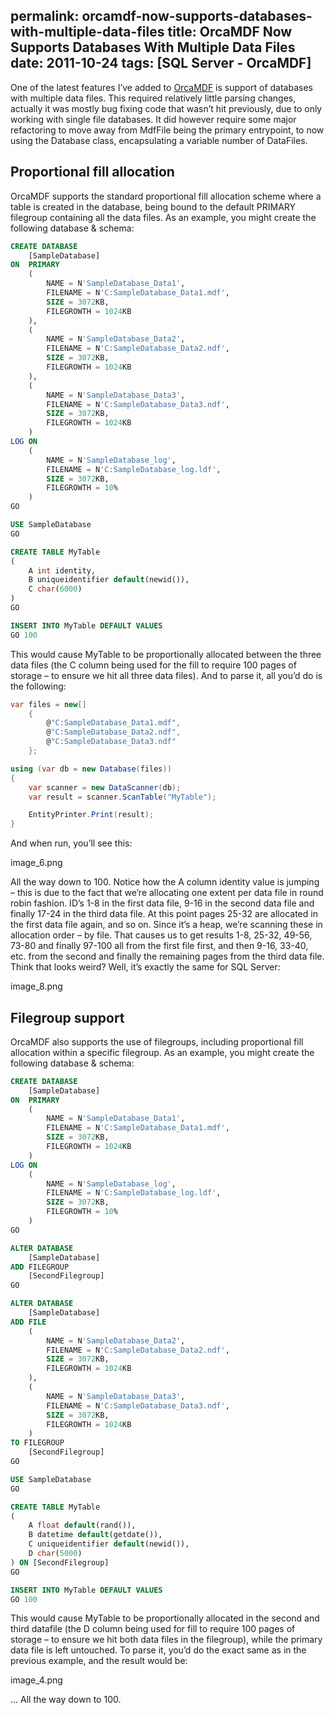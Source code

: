permalink: orcamdf-now-supports-databases-with-multiple-data-files
title: OrcaMDF Now Supports Databases With Multiple Data Files
date: 2011-10-24
tags: [SQL Server - OrcaMDF]
---
One of the latest features I’ve added to [OrcaMDF](https://github.com/improvedk/OrcaMDF) is support of databases with multiple data files. This required relatively little parsing changes, actually it was mostly bug fixing code that wasn’t hit previously, due to only working with single file databases. It did however require some major refactoring to move away from MdfFile being the primary entrypoint, to now using the Database class, encapsulating a variable number of DataFiles.

<!-- more -->

## Proportional fill allocation

OrcaMDF supports the standard proportional fill allocation scheme where a table is created in the database, being bound to the default PRIMARY filegroup containing all the data files. As an example, you might create the following database & schema:

```sql
CREATE DATABASE
	[SampleDatabase]
ON  PRIMARY 
	(
		NAME = N'SampleDatabase_Data1',
		FILENAME = N'C:SampleDatabase_Data1.mdf',
		SIZE = 3072KB,
		FILEGROWTH = 1024KB
	), 
	(
		NAME = N'SampleDatabase_Data2',
		FILENAME = N'C:SampleDatabase_Data2.ndf',
		SIZE = 3072KB,
		FILEGROWTH = 1024KB
	), 
	(
		NAME = N'SampleDatabase_Data3',
		FILENAME = N'C:SampleDatabase_Data3.ndf',
		SIZE = 3072KB,
		FILEGROWTH = 1024KB
	)
LOG ON
	(
		NAME = N'SampleDatabase_log',
		FILENAME = N'C:SampleDatabase_log.ldf',
		SIZE = 3072KB,
		FILEGROWTH = 10%
	)
GO

USE SampleDatabase
GO

CREATE TABLE MyTable
(
	A int identity,
	B uniqueidentifier default(newid()),
	C char(6000)
)
GO

INSERT INTO MyTable DEFAULT VALUES
GO 100
```

This would cause MyTable to be proportionally allocated between the three data files (the C column being used for the fill to require 100 pages of storage – to ensure we hit all three data files). And to parse it, all you’d do is the following:

```csharp
var files = new[]
    {
		@"C:SampleDatabase_Data1.mdf",
		@"C:SampleDatabase_Data2.ndf",
		@"C:SampleDatabase_Data3.ndf"
    };

using (var db = new Database(files))
{
	var scanner = new DataScanner(db);
	var result = scanner.ScanTable("MyTable");

	EntityPrinter.Print(result);
}
```

And when run, you’ll see this:

image_6.png

All the way down to 100. Notice how the A column identity value is jumping – this is due to the fact that we’re allocating one extent per data file in round robin fashion. ID’s 1-8 in the first data file, 9-16 in the second data file and finally 17-24 in the third data file. At this point pages 25-32 are allocated in the first data file again, and so on. Since it’s a heap, we’re scanning these in allocation order – by file. That causes us to get results 1-8, 25-32, 49-56, 73-80 and finally 97-100 all from the first file first, and then 9-16, 33-40, etc. from the second and finally the remaining pages from the third data file. Think that looks weird? Well, it’s exactly the same for SQL Server:

image_8.png

## Filegroup support

OrcaMDF also supports the use of filegroups, including proportional fill allocation within a specific filegroup. As an example, you might create the following database & schema:

```sql
CREATE DATABASE
	[SampleDatabase]
ON  PRIMARY 
	(
		NAME = N'SampleDatabase_Data1',
		FILENAME = N'C:SampleDatabase_Data1.mdf',
		SIZE = 3072KB,
		FILEGROWTH = 1024KB
	)
LOG ON
	(
		NAME = N'SampleDatabase_log',
		FILENAME = N'C:SampleDatabase_log.ldf',
		SIZE = 3072KB,
		FILEGROWTH = 10%
	)
GO

ALTER DATABASE
	[SampleDatabase]
ADD FILEGROUP
	[SecondFilegroup]
GO

ALTER DATABASE
	[SampleDatabase]
ADD FILE
	(
		NAME = N'SampleDatabase_Data2',
		FILENAME = N'C:SampleDatabase_Data2.ndf',
		SIZE = 3072KB,
		FILEGROWTH = 1024KB
	),
	(
		NAME = N'SampleDatabase_Data3',
		FILENAME = N'C:SampleDatabase_Data3.ndf',
		SIZE = 3072KB,
		FILEGROWTH = 1024KB
	)
TO FILEGROUP
	[SecondFilegroup]
GO

USE SampleDatabase
GO

CREATE TABLE MyTable
(
	A float default(rand()),
	B datetime default(getdate()),
	C uniqueidentifier default(newid()),
	D char(5000)
) ON [SecondFilegroup]
GO

INSERT INTO MyTable DEFAULT VALUES
GO 100
```

This would cause MyTable to be proportionally allocated in the second and third datafile (the D column being used for fill to require 100 pages of storage – to ensure we hit both data files in the filegroup), while the primary data file is left untouched. To parse it, you’d do the exact same as in the previous example, and the result would be:

image_4.png

... All the way down to 100.
